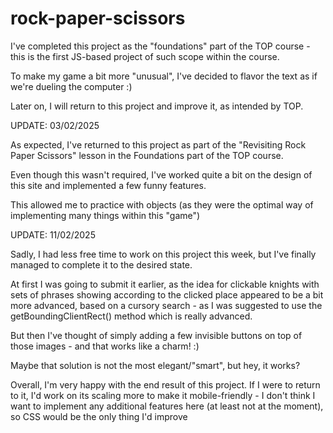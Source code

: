 # rock-paper-scissors

I've completed this project as the "foundations" part of the TOP course - this is the first JS-based project of such scope within the course.

To make my game a bit more "unusual", I've decided to flavor the text as if we're dueling the computer :)

Later on, I will return to this project and improve it, as intended by TOP. 

UPDATE: 03/02/2025 

As expected, I've returned to this project as part of the "Revisiting Rock Paper Scissors" lesson in the Foundations part of the TOP course.

Even though this wasn't required, I've worked quite a bit on the design of this site and implemented a few funny features.

This allowed me to practice with objects (as they were the optimal way of implementing many things within this "game")

UPDATE: 11/02/2025

Sadly, I had less free time to work on this project this week, but I've finally managed to complete it to the desired state.

At first I was going to submit it earlier, as the idea for clickable knights with sets of phrases showing according to the clicked place appeared to be a bit more advanced, based on a cursory search - as I was suggested to use the getBoundingClientRect() method which is really advanced.

But then I've thought of simply adding a few invisible buttons on top of those images - and that works like a charm! :)

Maybe that solution is not the most elegant/"smart", but hey, it works? 

Overall, I'm very happy with the end result of this project. If I were to return to it, I'd work on its scaling more to make it mobile-friendly - I don't think I want to implement any additional features here (at least not at the moment), so CSS would be the only thing I'd improve